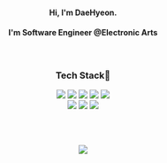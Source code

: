 
<h4 align="center">Hi, I'm DaeHyeon. 
<h4 align="center">I'm Software Engineer @Electronic Arts</h4>
<br/>
<h3 align="center">Tech Stack🧐</h3>
<p align="center"> 
    <img src="https://img.shields.io/badge/-C%23-%23239120?style=flat-square&logo=C-Sharp&logoColor=white"/>
    <img src="https://img.shields.io/badge/-.NET-%235C2D91?style=flat-square&logo=.NET&logoColor=white"/>
    <img src="https://img.shields.io/badge/Java-007396?style=flat-square&logo=Java&logoColor=white"/>
    <img src="https://img.shields.io/badge/Spring-6DB33F?style=flat-square&logo=Spring&logoColor=white"/>
    <img src="https://img.shields.io/badge/Python-3766AB?style=flat-square&logo=Python&logoColor=white"/>
    <br/>
    <img src="https://img.shields.io/badge/Jenkins-D24939?style=flat-square&logo=Jenkins&logoColor=white"/>
    <img src="https://img.shields.io/badge/GitHub Actions-181717?style=flat-square&logo=GitHub&logoColor=white"/>
    <img src="https://img.shields.io/badge/kubernetes-%23326ce5.svg?style=flat-square&logo=kubernetes&logoColor=white"/>
</p>
<br/><br/>
<p align="center">
    <img src="https://github-readme-stats.vercel.app/api?username=Hyolog&show_icons=true&theme=midnight-purple&include_all_commits=true&count_private&bg_color=DEG,0a0f0b,612b9e,380373"/>
</p>
